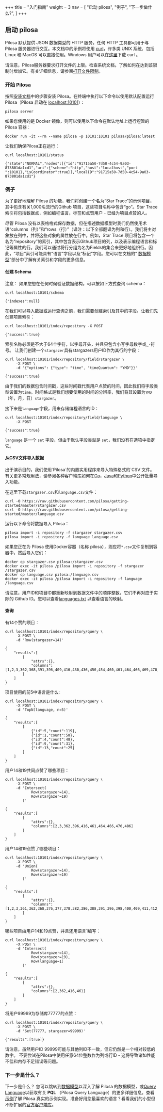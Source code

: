 +++
title = "入门指南"
weight = 3
nav = [
     "启动 pilosa",
     "例子",
     "下一步做什么?",
]
+++

## 启动 pilosa

Pilosa 默认提供 JSON 数据类型的 HTTP 服务。任何 HTTP 工具都可用于与 Pilosa 服务器进行交互。本文档中的示例将使用 [curl](https://curl.haxx.se/)，许多类 UNIX 系统，包括 Linux 和 MacOS 可以直接使用。Windows 用户可以在[这里](https://curl.haxx.se/download.html)下载 curl 。

<div class="note">
    <p>请注意，Pilosa服务器要求打开文件的上限。检查系统文档，了解如何在达到该限制时增加它。有关详细信息，请参阅<a href="/docs/administration/#open-file-limits">打开文件限制</a>。</p>
</div>

### 开始 Pilosa

按照[安装文档](../installation/)中的步骤安装 Pilosa。在终端中执行以下命令以使用默认配置运行Pilosa（Pilosa 启动在 [localhost:10101](http://localhost:10101)）：

```
pilosa server
```
如果您使用的是 Docker 镜像，则可以使用以下命令在默认地址上运行短暂的 Pilosa 容器：
```
docker run -it --rm --name pilosa -p 10101:10101 pilosa/pilosa:latest
```

让我们确保Pilosa正在运行：
``` request
curl localhost:10101/status
```
``` response
{"state":"NORMAL","nodes":[{"id":"91715a50-7d50-4c54-9a03-873801da1cd1","uri":{"scheme":"http","host":"localhost","port
":10101},"isCoordinator":true}],"localID":"91715a50-7d50-4c54-9a03-873801da1cd1"}
```

### 例子

为了更好地理解 Pilosa 的功能，我们将创建一个名为“Star Trace”的示例项目，其中包含有关1,000名流行的Github 项目，这些项目名称中包含“go”。Star Trace 索引将包括数据点，例如编程语言，标签和点赞用户 - 已经为项目点赞的人。

尽管 Pilosa 没有以表格格式保存数据，但在描述数据模型时我们仍然使用术语“columns（列）”和“rows（行）”（译注：以下全部翻译为列和行）。我们将主对象放在列中，并将这些对象的属性放在行中。例如，Star Trace 项目将包含一个名为“repository”的索引，其中包含表示Github项目的列，以及表示编程语言和标记等属性的行。我们可以通过将行分组为名为Fields的集合来更好地组织行。因此，“项目”索引可能具有“语言”字段以及“标记”字段。您可以在文档的“ [数据模型](../data-model/)”部分中了解有关索引和字段的更多信息。

#### 创建 Schema

注意：
如果您想在任何时候验证数据结构，可以按如下方式查询 schema：



``` request
curl localhost:10101/schema
```
``` response
{"indexes":null}
```

在我们可以导入数据或运行查询之前，我们需要创建索引及其中的字段。让我们先创建项目索引：
``` request
curl localhost:10101/index/repository -X POST
```
``` response
{"success":true}
```
索引名称必须是不大于64个字符，以字母开头，并且只包含小写字母数字或`_-`符号。
让我们创建一个`stargazer`具有stargazers用户ID作为其行的字段：

``` request
curl localhost:10101/index/repository/field/stargazer \
     -X POST \
     -d '{"options": {"type": "time", "timeQuantum": "YMD"}}'
```
``` response
{"success":true}
```

由于我们的数据包含时间戳，这些时间戳代表用户点赞的时间，因此我们将字段类型设置为`time`。时间格式是我们想要使用的时间的分辨率，我们将其设置为`YMD`（年，月，日）`stargazer`。

接下来是`language`字段，用来存储编程语言的ID：
``` request
curl localhost:10101/index/repository/field/language \
     -X POST
```
``` response
{"success":true}
```
`language` 是一个 `set` 字段，但由于默认字段类型是 `set`，我们没有在选项中指定它。

#### 从CSV文件导入数据

<div class="note">
    <p>出于演示目的，我们使用`Pilosa`的内置实用程序来导入特殊格式的`CSV`文件。有关更多常规用法，请参阅各种客户端库如何在<a href="https://github.com/pilosa/go-pilosa/blob/master/docs/imports-exports.md">Go</a>，<a href="https://github.com/pilosa/java-pilosa/blob/master/docs/imports.md">Java</a>和<a href="https://github.com/pilosa/python-pilosa/tree/master/docs/imports.md">Python</a>中公开批量导入功能。</p>
</div>

在这里下载`stargazer.csv`和`language.csv`文件：

```
curl -O https://raw.githubusercontent.com/pilosa/getting-started/master/stargazer.csv
curl -O https://raw.githubusercontent.com/pilosa/getting-started/master/language.csv
```

运行以下命令将数据导入 Pilosa：

```
pilosa import -i repository -f stargazer stargazer.csv
pilosa import -i repository -f language language.csv
```

如果您正在为 Pilosa 使用Docker容器（名称 pilosa），则应将`*.csv`文件复制到容器中，然后导入它们：
```
docker cp stargazer.csv pilosa:/stargazer.csv
docker exec -it pilosa /pilosa import -i repository -f stargazer /stargazer.csv
docker cp language.csv pilosa:/language.csv
docker exec -it pilosa /pilosa import -i repository -f language /language.csv
```

请注意，用户ID和项目ID都重新映射到数据文件中的顺序整数，它们不再对应于实际的 Github ID。您可以查看[languages.txt](https://github.com/pilosa/getting-started/blob/master/languages.txt) 以查看语言的映射。

#### 查询

有14个赞的项目：
``` request
curl localhost:10101/index/repository/query \
     -X POST \
     -d 'Row(stargazer=14)'
```
``` response
{
    "results":[
        {
            "attrs":{},
            "columns":[1,2,3,362,368,391,396,409,416,430,436,450,454,460,461,464,466,469,470,483,484,486,490,491,503,504,514]
        }
    ]
}
```

项目使用的前5中语言是什么:
``` request
curl localhost:10101/index/repository/query \
     -X POST \
     -d 'TopN(language, n=5)'
```
``` response
{
    "results":[
        [
            {"id":5,"count":119},
            {"id":1,"count":50},
            {"id":4,"count":48},
            {"id":9,"count":31},
            {"id":13,"count":25}
        ]
    ]
}
```

用户14和19共同点赞了哪些项目：
``` request
curl localhost:10101/index/repository/query \
     -X POST \
     -d 'Intersect(
            Row(stargazer=14), 
            Row(stargazer=19)
        )'
```
``` response
{
    "results":[
        {
            "attrs":{},
            "columns":[2,3,362,396,416,461,464,466,470,486]
        }
    ]
}
```

用户14和19点赞了哪些项目：
``` request
curl localhost:10101/index/repository/query \
     -X POST \
     -d 'Union(
            Row(stargazer=14), 
            Row(stargazer=19)
        )'
```
``` response
{
    "results":[
        {
            "attrs":{},
            "columns":[1,2,3,361,362,368,376,377,378,382,386,388,391,396,398,400,409,411,412,416,426,428,430,435,436,450,452,453,454,456,460,461,464,465,466,469,470,483,484,486,487,489,490,491,500,503,504,505,512,514]
        }
    ]
}
```

哪些项目由用户14和19点赞，并且还用语言1编写：
``` request
curl localhost:10101/index/repository/query \
     -X POST \
     -d 'Intersect(
            Row(stargazer=14), 
            Row(stargazer=19),
            Row(language=1)
        )'
```
``` response
{
    "results":[
        {
            "attrs":{},
            "columns":[2,362,416,461]
        }
    ]
}
```
将用户99999为存储库77777的点赞：
``` request
curl localhost:10101/index/repository/query \
     -X POST \
     -d 'Set(77777, stargazer=99999)'
```
``` response
{"results":[true]}
```

请注意，虽然用户ID 99999可能与其他列ID不一致，但它仍然是一个相对较低的数字。
不要尝试在Pilosa中使用任意64位整数作为列或行ID - 这将导致诸如性能不佳和内存不足错误等问题。


### 下一步是什么？

下一步是什么？
您可以跳转到[数据模型](../data-model/)以深入了解 Pilosa 的数据模型，或[Query Language](../query-language/)以获取有关 **PQL** （Pilosa Query Language）的更多详细信息。查看[示例](../examples/)了解 Pilosa 真实的示例实现。准备好用您最喜欢的语言？看看我们的小型但不断扩展的[官方客户端库](../client-libraries/)。
